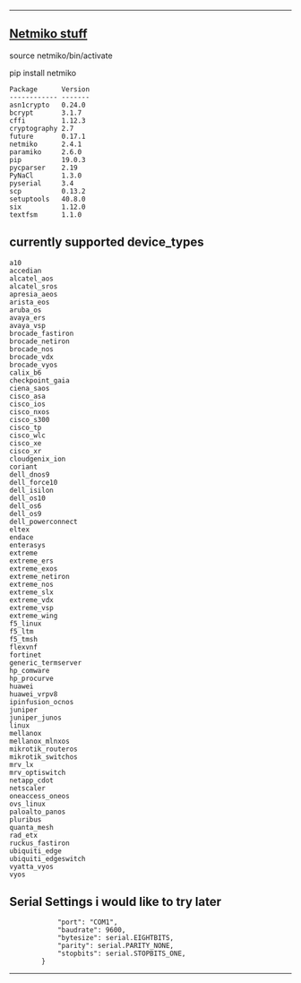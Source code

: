 

---
 [Netmiko stuff][1]
---




source netmiko/bin/activate

pip install netmiko


```
Package      Version
------------ -------
asn1crypto   0.24.0 
bcrypt       3.1.7  
cffi         1.12.3 
cryptography 2.7    
future       0.17.1 
netmiko      2.4.1  
paramiko     2.6.0  
pip          19.0.3 
pycparser    2.19   
PyNaCl       1.3.0  
pyserial     3.4    
scp          0.13.2 
setuptools   40.8.0 
six          1.12.0 
textfsm      1.1.0 
```



currently supported device_types
--------------------------------

```
a10
accedian
alcatel_aos
alcatel_sros
apresia_aeos
arista_eos
aruba_os
avaya_ers
avaya_vsp
brocade_fastiron
brocade_netiron
brocade_nos
brocade_vdx
brocade_vyos
calix_b6
checkpoint_gaia
ciena_saos
cisco_asa
cisco_ios
cisco_nxos
cisco_s300
cisco_tp
cisco_wlc
cisco_xe
cisco_xr
cloudgenix_ion
coriant
dell_dnos9
dell_force10
dell_isilon
dell_os10
dell_os6
dell_os9
dell_powerconnect
eltex
endace
enterasys
extreme
extreme_ers
extreme_exos
extreme_netiron
extreme_nos
extreme_slx
extreme_vdx
extreme_vsp
extreme_wing
f5_linux
f5_ltm
f5_tmsh
flexvnf
fortinet
generic_termserver
hp_comware
hp_procurve
huawei
huawei_vrpv8
ipinfusion_ocnos
juniper
juniper_junos
linux
mellanox
mellanox_mlnxos
mikrotik_routeros
mikrotik_switchos
mrv_lx
mrv_optiswitch
netapp_cdot
netscaler
oneaccess_oneos
ovs_linux
paloalto_panos
pluribus
quanta_mesh
rad_etx
ruckus_fastiron
ubiquiti_edge
ubiquiti_edgeswitch
vyatta_vyos
vyos
```


Serial Settings i would like to try later
-----------------------------------------

```        self.serial_settings = {
            "port": "COM1",
            "baudrate": 9600,
            "bytesize": serial.EIGHTBITS,
            "parity": serial.PARITY_NONE,
            "stopbits": serial.STOPBITS_ONE,
        }

```

---

[1]: images/NetDevops.jpg
